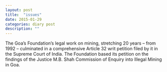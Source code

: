 ```yaml
---
layout: post
title:  "issues"
date: 2015-01-29 
categories: diary post
description: ""
---
```


The Goa’s Foundation’s legal work on mining, stretching 20 years – from 1992 – culminated in a comprehensive Article 32 writ petition filed by it in the Supreme Court of India. The Foundation based its petition on the findings of the Justice M.B. Shah Commission of Enquiry into Illegal Mining in Goa.